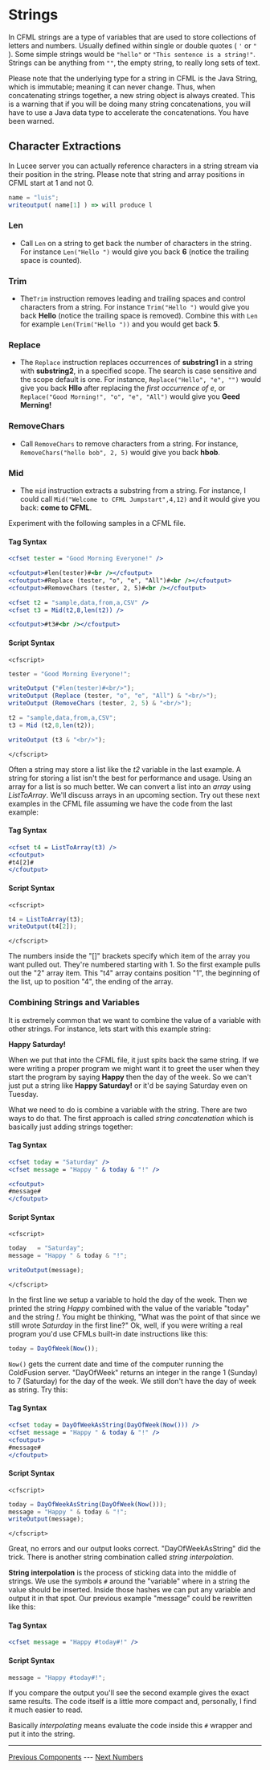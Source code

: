 # Strings

In CFML strings are a type of variables that are used to store collections of letters and numbers.  Usually defined within single or double quotes ( `'` or `"` ).  Some simple strings would be `"hello"` or `"This sentence is a string!"`. Strings can be anything from `""`, the empty string, to really long sets of text.

Please note that the underlying type for a string in CFML is the Java String, which is immutable; meaning it can never change.  Thus, when concatenating strings together, a new string object is always created. This is a warning that if you will be doing many string concatenations, you will have to use a Java data type to accelerate the concatenations.  You have been warned.

## Character Extractions

In Lucee server you can actually reference characters in a string stream via their position in the string.  Please note that string and array positions in CFML start at 1 and not 0.

```js
name = "luis";
writeoutput( name[1] ) => will produce l
```

### Len
* Call `Len` on a string to get back the number of characters in the string. For instance `Len("Hello ")` would give you back **6** (notice the trailing space is counted).

### Trim
* The`Trim` instruction removes leading and trailing spaces and control characters from a string. For instance `Trim("Hello ")` would give you back **Hello** (notice the trailing space is removed). Combine this with `Len` for example `Len(Trim("Hello "))` and you would get back **5**.

### Replace
* The `Replace` instruction replaces occurrences of **substring1** in a string with **substring2**, in a specified scope. The search is case sensitive and the scope default is one. For instance, `Replace("Hello", "e", "")` would give you back **Hllo** after replacing the _first occurrence of e_, or `Replace("Good Morning!", "o", "e", "All")` would give you **Geed Merning!** 

### RemoveChars 
* Call `RemoveChars` to remove characters from a string. For instance, `RemoveChars("hello bob", 2, 5)` would give you back **hbob**. 

### Mid
 
* The `mid` instruction extracts a substring from a string. For instance, I could call `Mid("Welcome to CFML Jumpstart",4,12)` and it would give you back: **come to CFML**.

Experiment with the following samples in a CFML file.

#### Tag Syntax

```cfm
<cfset tester = "Good Morning Everyone!" />

<cfoutput>#len(tester)#<br /></cfoutput>
<cfoutput>#Replace (tester, "o", "e", "All")#<br /></cfoutput>
<cfoutput>#RemoveChars (tester, 2, 5)#<br /></cfoutput>

<cfset t2 = "sample,data,from,a,CSV" />
<cfset t3 = Mid(t2,8,len(t2)) />

<cfoutput>#t3#<br /></cfoutput>
```

#### Script Syntax

`<cfscript>`
```javascript
tester = "Good Morning Everyone!";

writeOutput ("#len(tester)#<br/>");
writeOutput (Replace (tester, "o", "e", "All") & "<br/>");
writeOutput (RemoveChars (tester, 2, 5) & "<br/>");

t2 = "sample,data,from,a,CSV";
t3 = Mid (t2,8,len(t2));

writeOutput (t3 & "<br/>");
```
`</cfscript>`

Often a string may store a list like the *t2* variable in the last example. A string for storing a list isn't the best for performance and usage. Using an array for a list is so much better. We can convert a list into an *array* using *ListToArray*. We'll discuss arrays in an upcoming section. Try out these next examples in the CFML file assuming we have the code from the last example:

#### Tag Syntax

```cfm
<cfset t4 = ListToArray(t3) />
<cfoutput>
#t4[2]#
</cfoutput>
```

#### Script Syntax

`<cfscript>`
```javascript
t4 = ListToArray(t3);
writeOutput(t4[2]);
```
`</cfscript>`

The numbers inside the "[]" brackets specify which item of the array you want pulled out. They're numbered starting with 1. So the first example pulls out the "2" array item. This "t4" array contains position "1", the beginning of the list, up to position "4", the ending of the array.

### Combining Strings and Variables

It is extremely common that we want to combine the value of a variable with other strings. For instance, lets start with this example string:

**Happy Saturday!**

When we put that into the CFML file, it just spits back the same string. If we were writing a proper program we might want it to greet the user when they start the program by saying **Happy** then the day of the week. So we can't just put a string like **Happy Saturday!** or it'd be saying Saturday even on Tuesday.

What we need to do is combine a variable with the string. There are two ways to do that. The first approach is called *string concatenation* which is basically just adding strings together:

#### Tag Syntax

```cfm
<cfset today = "Saturday" />
<cfset message = "Happy " & today & "!" />

<cfoutput>
#message#
</cfoutput>
```

#### Script Syntax

`<cfscript>`
```javascript
today   = "Saturday";
message = "Happy " & today & "!";

writeOutput(message);
```
`</cfscript>`

In the first line we setup a variable to hold the day of the week. Then we printed the string *Happy* combined with the value of the variable "today" and the string *!*. You might be thinking, "What was the point of that since we still wrote *Saturday* in the first line?" Ok, well, if you were writing a real program you'd use CFMLs built-in date instructions like this:

```javascript
today = DayOfWeek(Now());
```

`Now()` gets the current date and time of the computer running the ColdFusion server. "DayOfWeek" returns an integer in the range 1 (Sunday) to 7 (Saturday) for the day of the week. We still don't have the day of week as string. Try this:

#### Tag Syntax

```cfm
<cfset today = DayOfWeekAsString(DayOfWeek(Now())) />
<cfset message = "Happy " & today & "!" />
<cfoutput>
#message#
</cfoutput>
```

#### Script Syntax

`<cfscript>`
```javascript
today = DayOfWeekAsString(DayOfWeek(Now()));
message = "Happy " & today & "!";
writeOutput(message);
```
`</cfscript>`

Great, no errors and our output looks correct. "DayOfWeekAsString" did the trick. There is another string combination called *string interpolation*.

**String interpolation** is the process of sticking data into the middle of strings. We use the symbols `#` around the "variable" where in a string the value should be inserted. Inside those hashes we can put any variable and output it in that spot. Our previous example "message" could be rewritten like this:

#### Tag Syntax

```cfm
<cfset message = "Happy #today#!" />
```

#### Script Syntax

```javascript
message = "Happy #today#!";
```

If you compare the output you'll see the second example gives the exact same results. The code itself is a little more compact and, personally, I find it much easier to read.

Basically *interpolating* means evaluate the code inside this `#` wrapper and put it into the string.

***

[Previous Components](components) --- [Next Numbers](numbers)